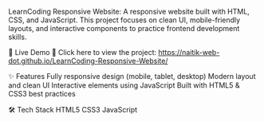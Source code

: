 LearnCoding Responsive Website:
A responsive website built with HTML, CSS, and JavaScript. This project focuses on clean UI, mobile-friendly layouts, and interactive components to practice frontend development skills.

🚀 Live Demo
🔗 Click here to view the project: https://naitik-web-dot.github.io/LearnCoding-Responsive-Website/

✨ Features
Fully responsive design (mobile, tablet, desktop)
Modern layout and clean UI
Interactive elements using JavaScript
Built with HTML5 & CSS3 best practices

🛠️ Tech Stack
HTML5
CSS3
JavaScript
